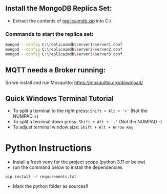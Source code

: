 ## Install the MongoDB Replica Set:
- Extract the contents of [replicaimdb.zip](replicaimdb.zip) into C:/

### Commands to start the replica set:

```sh
mongod --config C:\replicaimdb\server1\server1.conf
mongod --config C:\replicaimdb\server2\server2.conf
mongod --config C:\replicaimdb\server3\server3.conf
```

## MQTT needs a Broker running:
So we install and run Mosquitto:
https://mosquitto.org/download/

## Quick Windows Terminal Tutorial
- To split a terminal to the right press:
`Shift + Alt + '+'` (Not the NUMPAD +)
- To split a terminal down press:
    `Shift + Alt + '-'` (Not the NUMPAD -)
- To adjust terminal window size:
  `Shift + Alt + Arrow Key`

# Python Instructions
- Install a fresh venv for the project scope (python 3.11 or below)
- run the command below to install the dependencies
```shell
pip install -r requirements.txt
```
- Mark the python folder as sources!!